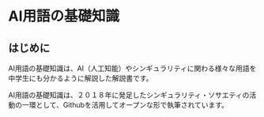 # AI用語の基礎知識

## はじめに

AI用語の基礎知識は、AI（人工知能）やシンギュラリティに関わる様々な用語を中学生にも分かるように解説した解説書です。

AI用語の基礎知識は、２０１８年に発足したシンギュラリティ・ソサエティの活動の一環として、Githubを活用してオープンな形で執筆されています。
